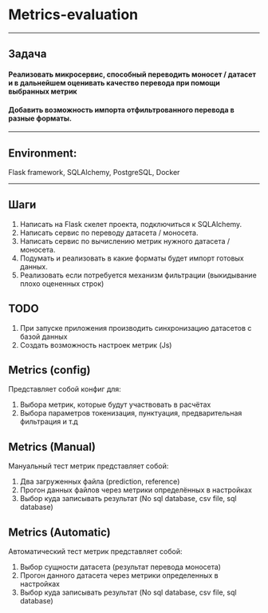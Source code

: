 # Metrics-evaluation
<hr>

## Задача

#### Реализовать микросервис, способный переводить моносет / датасет и в дальнейшем оценивать качество перевода при помощи выбранных метрик
#### Добавить возможность импорта отфильтрованного перевода в разные форматы.
<hr>

## Environment:
Flask framework, SQLAlchemy, PostgreSQL, Docker
<hr>

## Шаги

1. Написать на Flask скелет проекта, подключиться к SQLAlchemy.
2. Написать сервис по переводу датасета / моносета.
3. Написать сервис по вычислению метрик нужного датасета / моносета.
4. Подумать и реализовать в какие форматы будет импорт готовых данных.
5. Реализовать если потребуется механизм фильтрации (выкидывание плохо оцененных строк)

## TODO

1. При запуске приложения производить синхронизацию датасетов с базой данных
2. Создать возможность настроек метрик (Js)


## Metrics (config)

Представляет собой конфиг для:
1. Выбора метрик, которые будут участвовать в расчётах
2. Выбора параметров токенизация, пунктуация, предварительная фильтрация и т.д


## Metrics (Manual)

Мануальный тест метрик представляет собой:
1. Два загруженных файла (prediction, reference)
2. Прогон данных файлов через метрики определённых в настройках
3. Выбор куда записывать результат (No sql database, csv file, sql database)

## Metrics (Automatic)

Автоматический тест метрик представляет собой:
1. Выбор сущности датасета (результат перевода моносета)
2. Прогон данного датасета через метрики определенных в настройках
3. Выбор куда записывать результат (No sql database, csv file, sql database)